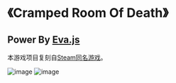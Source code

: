 # 《Cramped Room Of Death》

## Power By [Eva.js](https://github.com/eva-engine/eva.js)
本游戏项目复刻自[Steam同名游戏](https://store.steampowered.com/app/1389200/Cramped_Room_of_Death/)。

![image](https://github.com/XrkArul/-/assets/93807432/4c5dcaea-f1a6-4e9c-8b25-f40349bab2e5)
![image](https://github.com/XrkArul/-/assets/93807432/5cf7872c-7cdd-4b59-a2f4-bd25634797fe)


